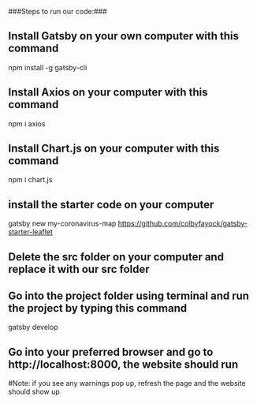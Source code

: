 ###Steps to run our code:###
  
## Install Gatsby on your own computer with this command<br>
npm install -g gatsby-cli <br>
## Install Axios on your computer with this command<br>
npm i axios <br>
## Install Chart.js on your computer with this command
npm i chart.js <br>
## install the starter code on your computer<br>
gatsby new my-coronavirus-map https://github.com/colbyfayock/gatsby-starter-leaflet <br>
## Delete the src folder on your computer and replace it with our src folder <br>
## Go into the project folder using terminal and run the project by typing this command
gatsby develop
## Go into your preferred browser and go to http://localhost:8000, the website should run
#Note: if you see any warnings pop up, refresh the page and the website should show up
